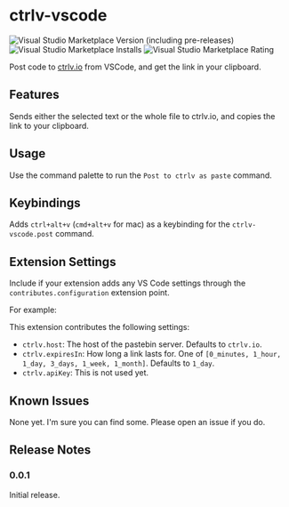 # ctrlv-vscode

![Visual Studio Marketplace Version (including pre-releases)](https://img.shields.io/visual-studio-marketplace/v/RyanWinchester.ctrlv)
![Visual Studio Marketplace Installs](https://img.shields.io/visual-studio-marketplace/i/RyanWinchester.ctrlv)
![Visual Studio Marketplace Rating](https://img.shields.io/visual-studio-marketplace/stars/RyanWinchester.ctrlv)

Post code to [ctrlv.io](https://ctrlv.io) from VSCode, and get the link in your clipboard.

## Features

Sends either the selected text or the whole file to ctrlv.io, and copies the link to your clipboard.

## Usage

Use the command palette to run the `Post to ctrlv as paste` command.

## Keybindings

Adds `ctrl+alt+v` (`cmd+alt+v` for mac) as a keybinding for the `ctrlv-vscode.post` command.

## Extension Settings

Include if your extension adds any VS Code settings through the `contributes.configuration` extension point.

For example:

This extension contributes the following settings:

* `ctrlv.host`: The host of the pastebin server. Defaults to `ctrlv.io`.
* `ctrlv.expiresIn`: How long a link lasts for. One of `[0_minutes, 1_hour, 1_day, 3_days, 1_week, 1_month]`.
  Defaults to `1_day`.
* `ctrlv.apiKey`: This is not used yet.

## Known Issues

None yet. I'm sure you can find some. Please open an issue if you do.

## Release Notes

### 0.0.1

Initial release.

